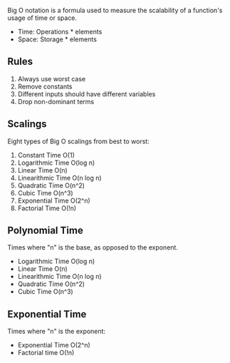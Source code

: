 Big O notation is a formula used to measure the scalability of a function's usage of time or space.
- Time: Operations * elements
- Space: Storage * elements	

## Rules
1. Always use worst case
2. Remove constants
3. Different inputs should have different variables
4. Drop non-dominant terms

## Scalings
Eight types of Big O scalings from best to worst:
1. Constant Time		O(1)
2. Logarithmic Time	O(log n)
3. Linear Time		O(n)
4. Linearithmic Time	O(n log n)
5. Quadratic Time	O(n^2)
6. Cubic Time		O(n^3)
7. Exponential Time	O(2^n)
8. Factorial Time		O(!n)	

## Polynomial Time

Times where "n" is the base, as opposed to the exponent.
- Logarithmic Time		O(log n)
- Linear Time			O(n)
- Linearithmic Time		O(n log n) 
- Quadratic Time		O(n^2)
- Cubic Time			O(n^3)			

## Exponential Time

Times where "n" is the exponent:
- Exponential Time	O(2^n)
- Factorial time		O(!n)